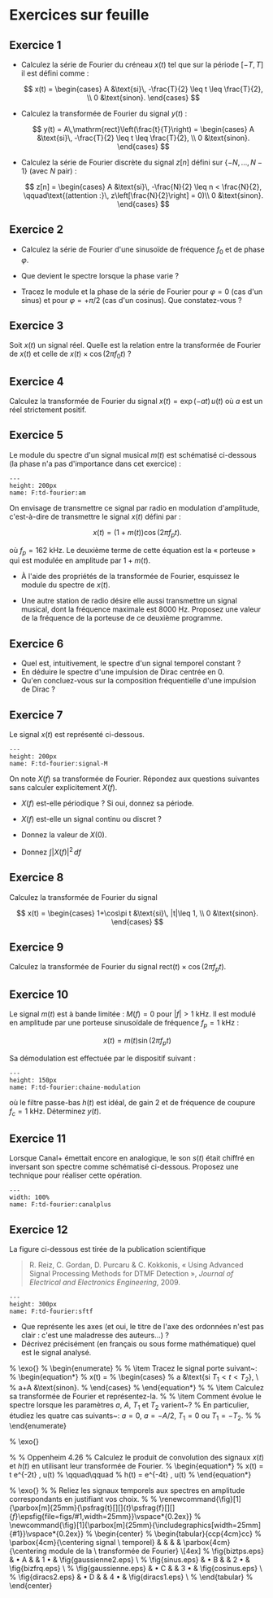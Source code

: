 # Exercices sur feuille


## Exercice 1

<!-- Cet exo permet de comparer les différentes transformations de Fourier, mais également de distinguer variable de fréquence, variable de temps, période et fréquence. -->

* Calculez la série de Fourier du créneau $x(t)$ tel que sur la période $[-T,\,T]$ il est défini comme :
  
  $$
    x(t) =
    \begin{cases}
      A   &\text{si}\, -\frac{T}{2} \leq t \leq \frac{T}{2}, \\
      0   &\text{sinon}.
    \end{cases}
  $$

* Calculez la transformée de Fourier du signal $y(t)$ :
  
  $$
    y(t) = A\,\mathrm{rect}\left(\frac{t}{T}\right) =
    \begin{cases}
      A   &\text{si}\, -\frac{T}{2} \leq t \leq \frac{T}{2}, \\
      0   &\text{sinon}.
    \end{cases}
  $$

* Calculez la série de Fourier discrète du signal $z[n]$ défini sur $\{-N,\dots,\,N-1\}$ (avec $N$ pair) :
  
  $$
  z[n] =
    \begin{cases}
      A   &\text{si}\, -\frac{N}{2} \leq n < \frac{N}{2}, \qquad\text{(attention :}\, z\left[\frac{N}{2}\right] = 0)\\
      0   &\text{sinon}.
    \end{cases}
  $$
  

## Exercice 2

* Calculez la série de Fourier d'une sinusoïde de fréquence $f_0$ et de phase $\varphi$.

* Que devient le spectre lorsque la phase varie ?

* Tracez le module et la phase de la série de Fourier pour $\varphi=0$ (cas d'un sinus) et pour $\varphi=+\pi/2$ (cas d'un cosinus).
  Que constatez-vous ?
  <!-- Même module, phase différente. -->
  
## Exercice 3
<!-- Source : Duvaut exercice 1.1.2 -->

Soit $x(t)$ un signal réel. Quelle est la relation entre la transformée de Fourier de $x(t)$ et celle de $x(t)\times\cos(2\pi f_0 t)$ ?

## Exercice 4
<!-- Source : cours de C. Doignon -->
<!-- X(f) = 1/(a+j2\pi f) -->

Calculez la transformée de Fourier du signal $x(t) = \exp(-at)\,u(t)$ où $a$ est un réel strictement positif.

## Exercice 5

Le module du spectre d'un signal musical $m(t)$ est schématisé ci-dessous (la phase n'a pas d'importance dans cet exercice) :

```{figure} fourier-am.svg
---
height: 200px
name: F:td-fourier:am
```

On envisage de transmettre ce signal par radio en modulation d'amplitude, c'est-à-dire de transmettre le signal $x(t)$ défini par :

$$
  x(t) = \left(1 + m(t)\right) \cos(2\pi f_p t).
$$

où $f_p = 162$ kHz. <!-- Fréquence AM de France Inter -->
Le deuxième terme de cette équation est la «&nbsp;porteuse&nbsp;» qui est modulée en amplitude par $1+m(t)$.

* À l'aide des propriétés de la transformée de Fourier, esquissez le module du spectre de $x(t)$.

* Une autre station de radio désire elle aussi transmettre un signal musical, dont la fréquence maximale est 8000 Hz.
  Proposez une valeur de la fréquence de la porteuse de ce deuxième programme.

## Exercice 6

* Quel est, intuitivement, le spectre d'un signal temporel constant ? <!-- un dirac en 0 car pas de sinusoide -->
* En déduire le spectre d'une impulsion de Dirac centrée en 0. <!-- dualité : c'est une constante -->
* Qu'en concluez-vous sur la composition fréquentielle d'une impulsion de Dirac ? <!-- contient toutes les fréquences en quantité égale -->

## Exercice 7
<!-- Inspiré de Oppenheim 4.25 -->

Le signal $x(t)$ est représenté ci-dessous.

```{figure} signal-M.svg
---
height: 200px
name: F:td-fourier:signal-M
```

On note $X(f)$ sa transformée de Fourier.
Répondez aux questions suivantes sans calculer explicitement $X(f)$.

* $X(f)$ est-elle périodique ? Si oui, donnez sa période.

* $X(f)$ est-elle un signal continu ou discret ?

* Donnez la valeur de $X(0)$.

* Donnez $\int|X(f)|^2\,df$

## Exercice 8
<!-- Source : Oppenheim 4.21 -->

Calculez la transformée de Fourier du signal

$$
  x(t) =
  \begin{cases}
    1+\cos\pi t &\text{si}\, |t|\leq 1, \\
    0           &\text{sinon}.
  \end{cases}
$$

## Exercice 9

Calculez la transformée de Fourier du signal $\mathrm{rect}(t)\times\cos(2\pi f_p t)$.

## Exercice 10
<!-- Source : Oppenheim exo 8.3 -->

Le signal $m(t)$ est à bande limitée : $M(f)=0$ pour $|f|>1$ kHz.
Il est modulé en amplitude par une porteuse sinusoïdale de fréquence $f_p=1$ kHz :

$$
x(t) = m(t) \sin(2\pi f_p t)
$$

Sa démodulation est effectuée par le dispositif suivant :

```{figure} chaine-modulation.png
---
height: 150px
name: F:td-fourier:chaine-modulation
```

où le filtre passe-bas $h(t)$ est idéal, de gain 2 et de fréquence de coupure $f_c=1$ kHz.
Déterminez $y(t)$.

## Exercice 11
<!-- Source : Ventre exo 2.1 -->

Lorsque Canal+ émettait encore en analogique, le son $s(t)$ était chiffré en inversant son spectre comme schématisé ci-dessous.
Proposez une technique pour réaliser cette opération.

```{figure} canalplus.png
---
width: 100%
name: F:td-fourier:canalplus
```

## Exercice 12

La figure ci-dessous est tirée de la publication scientifique
> R. Reiz, C. Gordan, D. Purcaru & C. Kokkonis, « Using Advanced Signal Processing Methods for DTMF Detection »,
> _Journal of Electrical and Electronics Engineering_, 2009.

```{figure} sftf.png
---
height: 300px
name: F:td-fourier:sftf
```

* Que représente les axes (et oui, le titre de l'axe des ordonnées n'est pas clair :
  c'est une maladresse des auteurs...) ?
* Décrivez précisément (en français ou sous forme mathématique) quel est le signal analysé.

% \exo{}
% \begin{enumerate}
%
%   \item Tracez le signal porte suivant~:
%   \begin{equation*}
%     x(t) =
%     \begin{cases}
%       a     &\text{si $T_1<t<T_2$}, \\
%       a+A   &\text{sinon}.
%     \end{cases}
%   \end{equation*}
%
%   \item Calculez sa transformée de Fourier et représentez-la.
%
%   \item Comment évolue le spectre lorsque les paramètres $a$, $A$, $T_1$ et $T_2$ varient~?
%   En particulier, étudiez les quatre cas suivants~: $a=0$, $a=-A/2$, $T_1=0$ ou $T_1=-T_2$.
%
% \end{enumerate}

% \exo{}

% % Oppenheim 4.26
% Calculez le produit de convolution des signaux $x(t)$ et $h(t)$ en utilisant leur transformée de Fourier.
% \begin{equation*}
%   x(t) = t e^{-2t} \, u(t)
%   \qquad\qquad
%   h(t) = e^{-4t} \, u(t)
% \end{equation*}

% \exo{}
%
% Reliez les signaux temporels aux spectres en amplitude correspondants en justifiant vos choix.
% %   \renewcommand{\fig}[1]{\parbox[m]{25mm}{\psfrag{t}[][]{$t$}\psfrag{f}[][]{$f$}\epsfig{file=figs/#1,width=25mm}}\vspace*{0.2ex}}
% \newcommand{\fig}[1]{\parbox[m]{25mm}{\includegraphics[width=25mm]{#1}}\vspace*{0.2ex}}
% \begin{center}
% \begin{tabular}{ccp{4cm}cc}
%   \parbox{4cm}{\centering signal \\ temporel} & & & & \parbox{4cm}{\centering module de la \\ transformée de Fourier} \\[4ex]
%   \fig{biztps.eps}      & $\bullet$ A &     & 1 $\bullet$ & \fig{gaussienne2.eps} \\
%   \fig{sinus.eps}       & $\bullet$ B &     & 2 $\bullet$ & \fig{bizfrq.eps}      \\
%   \fig{gaussienne.eps}  & $\bullet$ C &     & 3 $\bullet$ & \fig{cosinus.eps}     \\
%   \fig{diracs2.eps}     & $\bullet$ D &     & 4 $\bullet$ & \fig{diracs1.eps}     \\
% \end{tabular}
% \end{center}